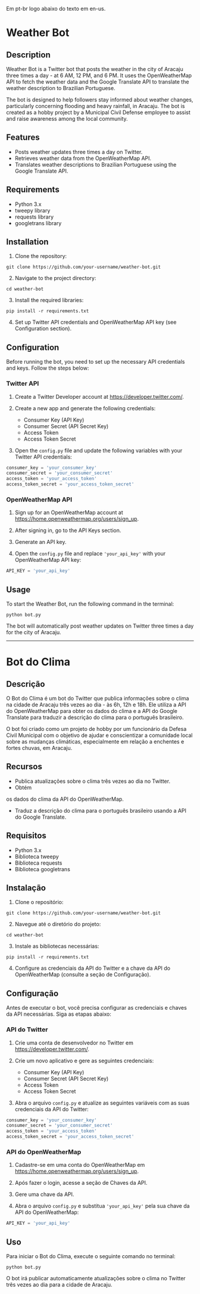 Em pt-br logo abaixo do texto em en-us.
# Weather Bot


## Description

Weather Bot is a Twitter bot that posts the weather in the city of Aracaju three times a day - at 6 AM, 12 PM, and 6 PM. It uses the OpenWeatherMap API to fetch the weather data and the Google Translate API to translate the weather description to Brazilian Portuguese.

The bot is designed to help followers stay informed about weather changes, particularly concerning flooding and heavy rainfall, in Aracaju. The bot is created as a hobby project by a Municipal Civil Defense employee to assist and raise awareness among the local community.

## Features

- Posts weather updates three times a day on Twitter.
- Retrieves weather data from the OpenWeatherMap API.
- Translates weather descriptions to Brazilian Portuguese using the Google Translate API.

## Requirements

- Python 3.x
- tweepy library
- requests library
- googletrans library

## Installation

1. Clone the repository:

```
git clone https://github.com/your-username/weather-bot.git
```

2. Navigate to the project directory:

```
cd weather-bot
```

3. Install the required libraries:

```
pip install -r requirements.txt
```

4. Set up Twitter API credentials and OpenWeatherMap API key (see Configuration section).

## Configuration

Before running the bot, you need to set up the necessary API credentials and keys. Follow the steps below:

### Twitter API

1. Create a Twitter Developer account at https://developer.twitter.com/.

2. Create a new app and generate the following credentials:
   - Consumer Key (API Key)
   - Consumer Secret (API Secret Key)
   - Access Token
   - Access Token Secret

3. Open the `config.py` file and update the following variables with your Twitter API credentials:

```python
consumer_key = 'your_consumer_key'
consumer_secret = 'your_consumer_secret'
access_token = 'your_access_token'
access_token_secret = 'your_access_token_secret'
```

### OpenWeatherMap API

1. Sign up for an OpenWeatherMap account at https://home.openweathermap.org/users/sign_up.

2. After signing in, go to the API Keys section.

3. Generate an API key.

4. Open the `config.py` file and replace `'your_api_key'` with your OpenWeatherMap API key:

```python
API_KEY = 'your_api_key'
```

## Usage

To start the Weather Bot, run the following command in the terminal:

```
python bot.py
```

The bot will automatically post weather updates on Twitter three times a day for the city of Aracaju.


---

# Bot do Clima


## Descrição

O Bot do Clima é um bot do Twitter que publica informações sobre o clima na cidade de Aracaju três vezes ao dia - às 6h, 12h e 18h. Ele utiliza a API do OpenWeatherMap para obter os dados do clima e a API do Google Translate para traduzir a descrição do clima para o português brasileiro.

O bot foi criado como um projeto de hobby por um funcionário da Defesa Civil Municipal com o objetivo de ajudar e conscientizar a comunidade local sobre as mudanças climáticas, especialmente em relação a enchentes e fortes chuvas, em Aracaju.

## Recursos

- Publica atualizações sobre o clima três vezes ao dia no Twitter.
- Obtém

 os dados do clima da API do OpenWeatherMap.
- Traduz a descrição do clima para o português brasileiro usando a API do Google Translate.

## Requisitos

- Python 3.x
- Biblioteca tweepy
- Biblioteca requests
- Biblioteca googletrans

## Instalação

1. Clone o repositório:

```
git clone https://github.com/your-username/weather-bot.git
```

2. Navegue até o diretório do projeto:

```
cd weather-bot
```

3. Instale as bibliotecas necessárias:

```
pip install -r requirements.txt
```

4. Configure as credenciais da API do Twitter e a chave da API do OpenWeatherMap (consulte a seção de Configuração).

## Configuração

Antes de executar o bot, você precisa configurar as credenciais e chaves da API necessárias. Siga as etapas abaixo:

### API do Twitter

1. Crie uma conta de desenvolvedor no Twitter em https://developer.twitter.com/.

2. Crie um novo aplicativo e gere as seguintes credenciais:
   - Consumer Key (API Key)
   - Consumer Secret (API Secret Key)
   - Access Token
   - Access Token Secret

3. Abra o arquivo `config.py` e atualize as seguintes variáveis com as suas credenciais da API do Twitter:

```python
consumer_key = 'your_consumer_key'
consumer_secret = 'your_consumer_secret'
access_token = 'your_access_token'
access_token_secret = 'your_access_token_secret'
```

### API do OpenWeatherMap

1. Cadastre-se em uma conta do OpenWeatherMap em https://home.openweathermap.org/users/sign_up.

2. Após fazer o login, acesse a seção de Chaves da API.

3. Gere uma chave da API.

4. Abra o arquivo `config.py` e substitua `'your_api_key'` pela sua chave da API do OpenWeatherMap:

```python
API_KEY = 'your_api_key'
```

## Uso

Para iniciar o Bot do Clima, execute o seguinte comando no terminal:

```
python bot.py
```

O bot irá publicar automaticamente atualizações sobre o clima no Twitter três vezes ao dia para a cidade de Aracaju.
